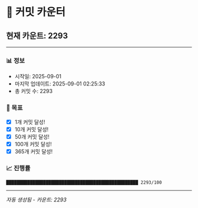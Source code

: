# 🔢 커밋 카운터

## 현재 카운트: 2293

---

### 📊 정보
- 시작일: 2025-09-01
- 마지막 업데이트: 2025-09-01 02:25:33
- 총 커밋 수: 2293

### 🎯 목표
- [x] 1개 커밋 달성!
- [x] 10개 커밋 달성!
- [x] 50개 커밋 달성!
- [x] 100개 커밋 달성!
- [x] 365개 커밋 달성!

### 📈 진행률
```
██████████████████████████████████████████████████ 2293/100
```

---
*자동 생성됨 - 카운트: 2293*

